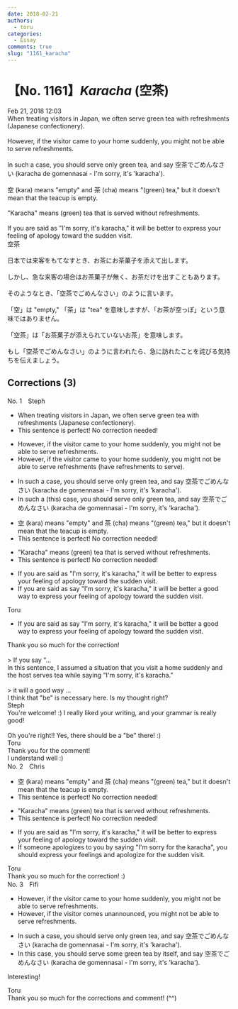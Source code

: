 ```yaml
---
date: 2018-02-21
authors:
  - toru
categories:
  - Essay
comments: true
slug: "1161_karacha"
---
```


# 【No. 1161】<strong><em>Karacha</em></strong> (空茶)
<div class="date">Feb 21, 2018 12:03</div>
<div id="post"><div id="body_show_ori">
When treating visitors in Japan, we often serve green tea with refreshments (Japanese confectionery).<br/><br/>However, if the visitor came to your home suddenly, you might not be able to serve refreshments.<br/><br/>In such a case, you should serve only green tea, and say 空茶でごめんなさい (karacha de gomennasai - I'm sorry, it's 'karacha').<br/><br/>空 (kara) means "empty" and 茶 (cha) means "(green) tea," but it doesn't mean that the teacup is empty.<br/><br/>"Karacha" means (green) tea that is served without refreshments.<br/><br/>If you are said as "I'm sorry, it's karacha," it will be better to express your feeling of apology toward the sudden visit.
</div></div>

<!-- more -->

<div id="post_ja"><div id="body_show_mo">
空茶<br/><br/>日本では来客をもてなすとき、お茶にお茶菓子を添えて出します。<br/><br/>しかし、急な来客の場合はお茶菓子が無く、お茶だけを出すこともあります。<br/><br/>そのようなとき、「空茶でごめんなさい」のように言います。<br/><br/>「空」は "empty," 「茶」は "tea" を意味しますが、「お茶が空っぽ」という意味ではありません。<br/><br/>「空茶」は「お茶菓子が添えられていないお茶」を意味します。<br/><br/>もし「空茶でごめんなさい」のように言われたら、急に訪れたことを詫びる気持ちを伝えましょう。
</div></div>

## Corrections (3)
<div id="block"><div class="first_name"> No. 1　<span class="just_name">Steph</span></div><div id="block2">
<ul class="correction_field">
<li class="incorrect">When treating visitors in Japan, we often serve green tea with refreshments (Japanese confectionery).</li>
<li class="corrected perfect">This sentence is perfect! No correction needed!</li>
</ul>
<ul class="correction_field">
<li class="incorrect">However, if the visitor came to your home suddenly, you might not be able to serve refreshments.</li>
<li class="corrected correct">
However, if the visitor came to your home suddenly, you might not <span class="f_blue">be able to serve refreshments (have refreshments to serve)</span>.
</li>
</ul>
<ul class="correction_field">
<li class="incorrect">In such a case, you should serve only green tea, and say 空茶でごめんなさい (karacha de gomennasai - I'm sorry, it's 'karacha').</li>
<li class="corrected correct">
In <span class="f_blue">such a (this)</span><span class="f_red"> </span>case, you should serve only green tea, and say 空茶でごめんなさい (karacha de gomennasai - I'm sorry, it's 'karacha').
</li>
</ul>
<ul class="correction_field">
<li class="incorrect">空 (kara) means "empty" and 茶 (cha) means "(green) tea," but it doesn't mean that the teacup is empty.</li>
<li class="corrected perfect">This sentence is perfect! No correction needed!</li>
</ul>
<ul class="correction_field">
<li class="incorrect">"Karacha" means (green) tea that is served without refreshments.</li>
<li class="corrected perfect">This sentence is perfect! No correction needed!</li>
</ul>
<ul class="correction_field">
<li class="incorrect">If you are said as "I'm sorry, it's karacha," it will be better to express your feeling of apology toward the sudden visit.</li>
<li class="corrected correct">
If you <span class="sline">are said as</span> <span class="f_red">say </span>"I'm sorry, it's karacha," it will <span class="sline">be better</span> <span class="f_red">a good way</span> to express your feeling of apology toward the sudden visit.
</li>
</ul>
</div><div class="name"><span class="just_name">Toru</span><br><div class="quote_field"><ul class="correction_field">
<li class="corrected correct">
If you <span class="sline">are said as</span> <span class="f_red">say </span>"I'm sorry, it's karacha," it will <span class="sline">be better</span> <span class="f_red">a good way</span> to express your feeling of apology toward the sudden visit.
</li>
</ul></div>
Thank you so much for the correction!<br/><br/>&gt; If you say "...<br/>In this sentence, I assumed a situation that you visit a home suddenly and the host serves tea while saying "I'm sorry, it's karacha."<br/><br/>&gt; it will a good way ...<br/>I think that "be" is necessary here. Is my thought right?
</div>
<div class="name"><span class="just_name">Steph</span><br>
You're welcome! :) I really liked your writing, and your grammar is really good!<br/><br/>Oh you're right!! Yes, there should be a "be" there! :)
</div>
<div class="name"><span class="just_name">Toru</span><br>
Thank you for the comment!<br/>I understand well :)
</div>
</div>
<div id="block"><div class="first_name"> No. 2　<span class="just_name">Chris</span></div><div id="block2">
<ul class="correction_field">
<li class="incorrect">空 (kara) means "empty" and 茶 (cha) means "(green) tea," but it doesn't mean that the teacup is empty.</li>
<li class="corrected perfect">This sentence is perfect! No correction needed!</li>
</ul>
<ul class="correction_field">
<li class="incorrect">"Karacha" means (green) tea that is served without refreshments.</li>
<li class="corrected perfect">This sentence is perfect! No correction needed!</li>
</ul>
<ul class="correction_field">
<li class="incorrect">If you are said as "I'm sorry, it's karacha," it will be better to express your feeling of apology toward the sudden visit.</li>
<li class="corrected correct">
If someone apologizes to you by saying "I'm sorry for the karacha", you should express your feelings and apologize for the sudden visit.
</li>
</ul>
</div><div class="name"><span class="just_name">Toru</span><br>
Thank you so much for the correction! :)
</div>
</div>
<div id="block"><div class="first_name"> No. 3　<span class="just_name">Fifi</span></div><div id="block2">
<ul class="correction_field">
<li class="incorrect">However, if the visitor came to your home suddenly, you might not be able to serve refreshments.</li>
<li class="corrected correct">
However, if the visitor <span class="f_blue">comes unannounced</span>, you might not be able to serve refreshments.
</li>
</ul>
<ul class="correction_field">
<li class="incorrect">In such a case, you should serve only green tea, and say 空茶でごめんなさい (karacha de gomennasai - I'm sorry, it's 'karacha').</li>
<li class="corrected correct">
In <span class="f_blue">this</span> case, you should serve <span class="f_blue">some </span>green tea <span class="f_blue">by itself</span>, and say 空茶でごめんなさい (karacha de gomennasai - I'm sorry, it's 'karacha').
</li>
</ul>
<p class="comment_small">
 Interesting!
</p>

</div><div class="name"><span class="just_name">Toru</span><br>
Thank you so much for the corrections and comment! (^^)
</div>
</div>
